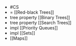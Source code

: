 - #CS
- = [[Red-black Trees]]
- tree property [[Binary Trees]]
- tree property [[Search Trees]]
- impl [[Priority Queues]]
- impl [[Sets]]
- [[Maps]]